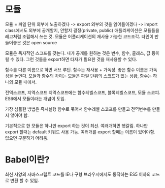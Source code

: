 # 모듈
모듈 = 파일 단위
외부에 노출하겠다 -> export
외부의 것을 읽어들이겠다 -> import
class에서도 외부에 공개할지, 안할지 결정(private, public)
애플리케이션은 모듈들을 레고처럼 조립해서 쓰는 것. 모듈은 어플리케이션의 재사용 가능한 코드조각. 타인이 만들어놓은 것은 open source

모듈은 독자적인 스코프를 갖는다. 내가 공개를 원하는 것은 변수, 함수, 클래스, 값 등이 될 수 있다. 그런 것들을 export하면 타자가 필요한 것을 재사용할 수 있다.

함수를 다른 이름으로 하면 서브 루틴. 함수는 재사용 + 가독성. 좋은 함수 이름은 가독성을 높인다. 모듈과 함수의 차이는 모듈은 파일 단위의 스코프가 있는 상황, 함수는 하나의 모듈 내에서.

전역스코프, 지역스코프
지역스코프에는 함수레벨스코프, 블록레벨스코프, 모듈 스코피. ES6에서 모듈이라는 개념이 도입.

가장 심플한 방법은 즉시실행 함수로 묶어서 함수레벨 스코프를 만들고 전역변수를 만들지 않아야 함.

기본적으로 한 모듈은 하나만 export 하는 것이 최선. 여러개하면 헷갈림.
하나만 export 할때는 default 키워드 사용 가능. 여러개를 export 할때는 이름이 있어야함. 없으면 구분하기 어려움.

# Babel이란?
최신 사양의 자바스크립트 코드를 IE나 구형 브라우저에서도 동작하는 ES5 이하의 코드로 변환 할 수 있임.
